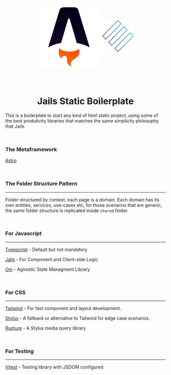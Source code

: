 <p align="center">
  <img width="200" valign="middle" src="public/astro-logo.svg" alt="Astro">
  <img width="100" valign="middle" src="public/jails-logo.svg" alt="Jails">
</p>
<br />
<br />

<h1 align="center">Jails Static Boilerplate</h1>

This is a boilerplate to start any kind of html static project, using some of the best produtivity libraries that matches the same simplicity philosophy that Jails.

<br />


### The Metaframework
[Astro](astro.build)

<br />

### The Folder Structure Pattern
---

Folder structured by context, each page is a domain.
Each domain has its own entities, services, use-cases etc, for those scenarios that are generic, the same folder structure is replicated inside `shared` folder.

<br />


### For Javascript
---
[Typescript](https://www.typescriptlang.org/) - Default but not mandatory

[Jails](https://jails-js.org/) - For Component and Client-side Logic

[Oni](https://github.com/javiani/Oni) - Agnostic State Managment Library 

<br />

### For CSS
---

[Tailwind](https://tailwindcss.com/) - For fast component and layout development.

[Stylus](https://stylus-lang.com/) - A fallback or alternative to Tailwind for edge case scenarios.

[Rupture](https://jescalan.github.io/rupture/) - A Stylus media query library

<br />

### For Testing
---

[Vitest](https://vitest.dev/) - Testing library with JSDOM configured

<br />

